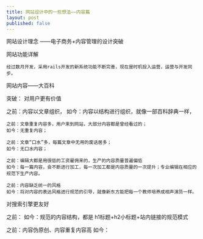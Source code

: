 ```yaml
---
title: 网站设计中的一些想法——内容篇
layout: post
published: false
---
```


网站设计理念 ——电子商务+内容管理的设计突破

网站功能详解

    经过数月开发，采用rails开发的新系统功能不断完善，现在是时机投入运营，运营与开发同步。

网站内容——大百科

突破： 对用户更有价值

之前：内容以文章组织， 如今：内容以结构进行组织，就像一部百科辞典一样，

    之前：文章重复内容多，用户来到网站，大部分内容都是曾经看过的；
    如今：无重复内容；

    之前：文章“口水”多，每篇文章中无用的废话居多；
    如今：无口水内容；

    之前：编辑大都是用很低的工资雇佣来的，生产的内容质量普遍偏低
    如今：每一篇内容，会不断进行加工，每一次加工都是内容质量的一次提升；专业编辑在相应的规范下生产内容。

    之前：内容缺乏统一的风格
    如今：将对内容的表达风格进行规范的引导，就像新东方能把每一个教师培养成相声演员一样。

对搜索引擎更友好

之前： 如今：规范的内容结构，都是 h1标题+h2小标题+站内链接的规范模式

之前：内容伪原创、内容重复内容高 如今：
